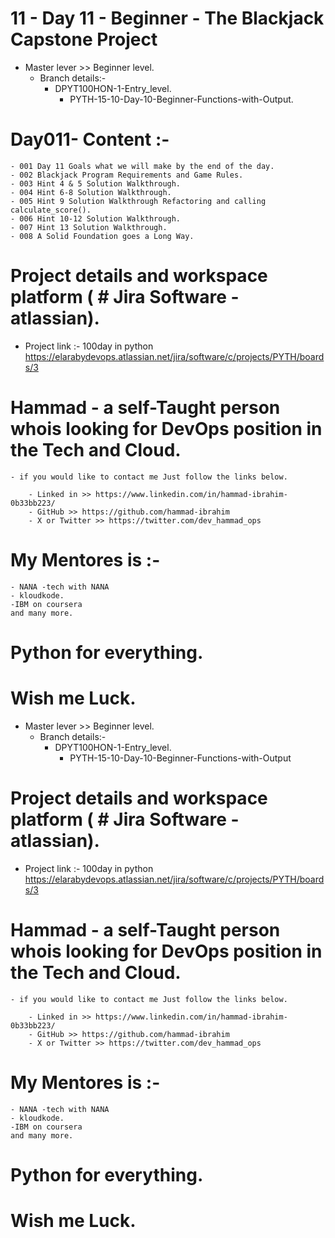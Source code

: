 # 11 - Day 11 - Beginner - The Blackjack Capstone Project
 - Master lever >> Beginner level.
    - Branch details:- 
        - DPYT100HON-1-Entry_level. 
            - PYTH-15-10-Day-10-Beginner-Functions-with-Output.

# Day011- Content :- 
    - 001 Day 11 Goals what we will make by the end of the day.
    - 002 Blackjack Program Requirements and Game Rules.
    - 003 Hint 4 & 5 Solution Walkthrough.
    - 004 Hint 6-8 Solution Walkthrough.
    - 005 Hint 9 Solution Walkthrough Refactoring and calling calculate_score().
    - 006 Hint 10-12 Solution Walkthrough.
    - 007 Hint 13 Solution Walkthrough.
    - 008 A Solid Foundation goes a Long Way.


# Project details and workspace platform ( # Jira Software - atlassian).
 - Project link :- 100day in python 
     https://elarabydevops.atlassian.net/jira/software/c/projects/PYTH/boards/3

# Hammad - a self-Taught person whois looking for DevOps position in the Tech and Cloud. 
    - if you would like to contact me Just follow the links below.
     
        - Linked in >> https://www.linkedin.com/in/hammad-ibrahim-0b33bb223/
        - GitHub >> https://github.com/hammad-ibrahim
        - X or Twitter >> https://twitter.com/dev_hammad_ops 
# My Mentores is :-
    - NANA -tech with NANA
    - kloudkode.
    -IBM on coursera
    and many more.


# Python for everything.

# Wish me Luck.
 - Master lever >> Beginner level.
    - Branch details:- 
        - DPYT100HON-1-Entry_level. 
            - PYTH-15-10-Day-10-Beginner-Functions-with-Output

#

# Project details and workspace platform ( # Jira Software - atlassian).
 - Project link :- 100day in python 
     https://elarabydevops.atlassian.net/jira/software/c/projects/PYTH/boards/3

# Hammad - a self-Taught person whois looking for DevOps position in the Tech and Cloud. 
    - if you would like to contact me Just follow the links below.
     
        - Linked in >> https://www.linkedin.com/in/hammad-ibrahim-0b33bb223/
        - GitHub >> https://github.com/hammad-ibrahim
        - X or Twitter >> https://twitter.com/dev_hammad_ops 
# My Mentores is :-
    - NANA -tech with NANA
    - kloudkode.
    -IBM on coursera
    and many more.


# Python for everything.

# Wish me Luck.